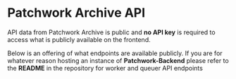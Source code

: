 # Patchwork Archive API
API data from Patchwork Archive is public and **no API key** is required to access what is publicly available on the frontend.

Below is an offering of what endpoints are available publicly. 
If you are for whatever reason hosting an instance of **Patchwork-Backend** please refer to the **README** in the repository for worker and queuer API endpoints
<api-doc openapi-path="../api-docs/patchwork-archive-api.yml" />

